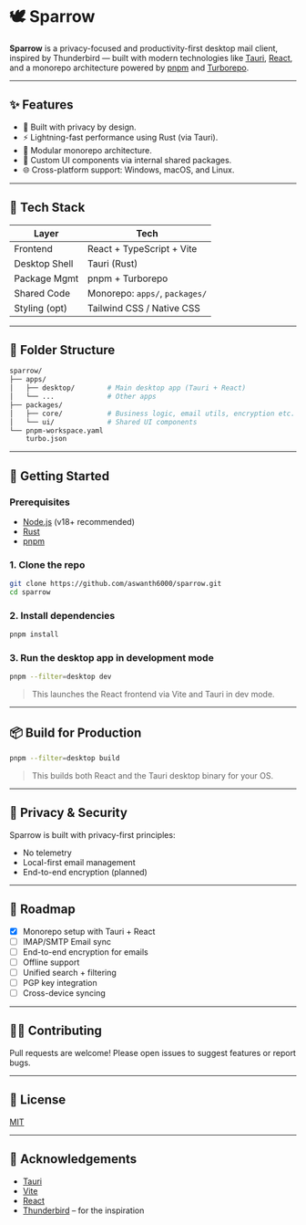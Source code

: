 # 🕊️ Sparrow

**Sparrow** is a privacy-focused and productivity-first desktop mail client, inspired by Thunderbird — built with modern technologies like [Tauri](https://tauri.app/), [React](https://reactjs.org/), and a monorepo architecture powered by [pnpm](https://pnpm.io/) and [Turborepo](https://turbo.build/).

---

## ✨ Features

* 🔡️ Built with privacy by design.
* ⚡️ Lightning-fast performance using Rust (via Tauri).
* 🧹 Modular monorepo architecture.
* 🎨 Custom UI components via internal shared packages.
* 🌐 Cross-platform support: Windows, macOS, and Linux.

---

## 🧱 Tech Stack

| Layer         | Tech                           |
| ------------- | ------------------------------ |
| Frontend      | React + TypeScript + Vite      |
| Desktop Shell | Tauri (Rust)                   |
| Package Mgmt  | pnpm + Turborepo               |
| Shared Code   | Monorepo: `apps/`, `packages/` |
| Styling (opt) | Tailwind CSS / Native CSS      |

---

## 📁 Folder Structure

```bash
sparrow/
├── apps/
│   ├── desktop/        # Main desktop app (Tauri + React)
│   └── ...             # Other apps
├── packages/
│   ├── core/           # Business logic, email utils, encryption etc.
│   └── ui/             # Shared UI components
└── pnpm-workspace.yaml
    turbo.json
```

---

## 🚀 Getting Started

### Prerequisites

* [Node.js](https://nodejs.org/) (v18+ recommended)
* [Rust](https://www.rust-lang.org/tools/install)
* [pnpm](https://pnpm.io/installation)

### 1. Clone the repo

```bash
git clone https://github.com/aswanth6000/sparrow.git
cd sparrow
```

### 2. Install dependencies

```bash
pnpm install
```

### 3. Run the desktop app in development mode

```bash
pnpm --filter=desktop dev
```

> This launches the React frontend via Vite and Tauri in dev mode.

---

## 📦 Build for Production

```bash
pnpm --filter=desktop build
```

> This builds both React and the Tauri desktop binary for your OS.

---

## 🔐 Privacy & Security

Sparrow is built with privacy-first principles:

* No telemetry
* Local-first email management
* End-to-end encryption (planned)

---

## 🛃️ Roadmap

* [x] Monorepo setup with Tauri + React
* [ ] IMAP/SMTP Email sync
* [ ] End-to-end encryption for emails
* [ ] Offline support
* [ ] Unified search + filtering
* [ ] PGP key integration
* [ ] Cross-device syncing

---

## 🧑‍💻 Contributing

Pull requests are welcome! Please open issues to suggest features or report bugs.

---

## 📄 License

[MIT](./LICENSE)

---

## 🙌 Acknowledgements

* [Tauri](https://tauri.app/)
* [Vite](https://vitejs.dev/)
* [React](https://reactjs.org/)
* [Thunderbird](https://www.thunderbird.net/) – for the inspiration
